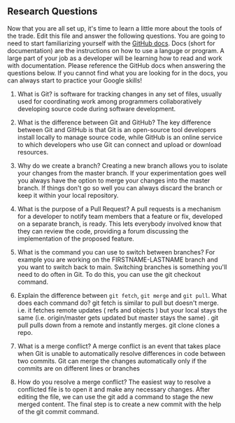 ## Research Questions 

Now that you are all set up, it's time to learn a little more about the tools of the trade. Edit this file and answer the following questions. You are going to need to start familiarizing yourself with the [GitHub docs](https://docs.github.com/en). Docs (short for documentation) are the instructions on how to use a languge or program. A large part of your job as a developer will be learning how to read and work with documentation. Please reference the GitHub docs when answering the questions below. If you cannot find what you are looking for in the docs, you can always start to practice your Google skills!

1. What is Git?
is software for tracking changes in any set of files, usually used for coordinating work among programmers collaboratively developing source code during software development.

2. What is the difference between Git and GitHub?
The key difference between Git and GitHub is that Git is an open-source tool developers install locally to manage source code, while GitHub is an online service to which developers who use Git can connect and upload or download resources.

3. Why do we create a branch?
Creating a new branch allows you to isolate your changes from the master branch. If your experimentation goes well you always have the option to merge your changes into the master branch. If things don't go so well you can always discard the branch or keep it within your local repository.

4. What is the purpose of a Pull Request?
A pull requests is a mechanism for a developer to notify team members that a feature or fix, developed on a separate branch, is ready. This lets everybody involved know that they can review the code, providing a forum discussing the implementation of the proposed feature.

5. What is the command you can use to switch between branches? For example you are working on the FIRSTNAME-LASTNAME branch and you want to switch back to main.
Switching branches is something you'll need to do often in Git. To do this, you can use the git checkout command.

6. Explain the difference between `git fetch`, `git merge` and `git pull`. What does each command do?
git fetch is similar to pull but doesn't merge. i.e. it fetches remote updates ( refs and objects ) but your local stays the same (i.e. origin/master gets updated but master stays the same) . git pull pulls down from a remote and instantly merges. git clone clones a repo.

7. What is a merge conflict?
A merge conflict is an event that takes place when Git is unable to automatically resolve differences in code between two commits. Git can merge the changes automatically only if the commits are on different lines or branches

8. How do you resolve a merge conflict?
The easiest way to resolve a conflicted file is to open it and make any necessary changes.
After editing the file, we can use the git add a command to stage the new merged content.
The final step is to create a new commit with the help of the git commit command.
